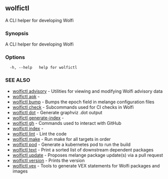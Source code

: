 ## wolfictl

A CLI helper for developing Wolfi

### Synopsis

A CLI helper for developing Wolfi

### Options

```
  -h, --help   help for wolfictl
```

### SEE ALSO

* [wolfictl advisory](wolfictl_advisory.md)	 - Utilities for viewing and modifying Wolfi advisory data
* [wolfictl apk](wolfictl_apk.md)	 - 
* [wolfictl bump](wolfictl_bump.md)	 - Bumps the epoch field in melange configuration files
* [wolfictl check](wolfictl_check.md)	 - Subcommands used for CI checks in Wolfi
* [wolfictl dot](wolfictl_dot.md)	 - Generate graphviz .dot output
* [wolfictl generate-index](wolfictl_generate-index.md)	 - 
* [wolfictl gh](wolfictl_gh.md)	 - Commands used to interact with GitHub
* [wolfictl index](wolfictl_index.md)	 - 
* [wolfictl lint](wolfictl_lint.md)	 - Lint the code
* [wolfictl make](wolfictl_make.md)	 - Run make for all targets in order
* [wolfictl pod](wolfictl_pod.md)	 - Generate a kubernetes pod to run the build
* [wolfictl text](wolfictl_text.md)	 - Print a sorted list of downstream dependent packages
* [wolfictl update](wolfictl_update.md)	 - Proposes melange package update(s) via a pull request
* [wolfictl version](wolfictl_version.md)	 - Prints the version
* [wolfictl vex](wolfictl_vex.md)	 - Tools to generate VEX statements for Wolfi packages and images

